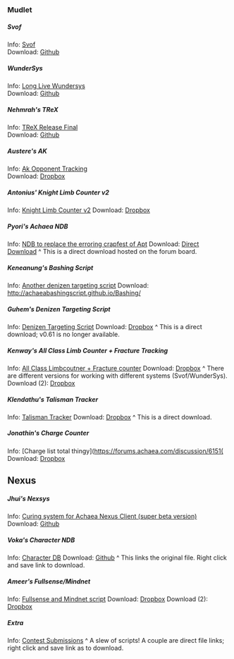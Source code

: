 # 

### Mudlet  

##### Svof
   Info: [Svof](https://forums.achaea.com/discussion/3976)  
   Download: [Github](https://github.com/svof/svof/archive/in-client-svof.zip)  

##### WunderSys
   Info: [Long Live Wundersys](https://forums.achaea.com/discussion/4930)  
   Download: [Github](https://github.com/tynil/WunderSys/releases)  

##### Nehmrah's TReX
   Info: [TReX Release Final](https://forums.achaea.com/discussion/5648)  
   Download: [Github](https://github.com/shanesrasmussen/TReX-/releases)  

##### Austere's AK
   Info: [Ak Opponent Tracking](https://forums.achaea.com/discussion/3314)  
   Download: [Dropbox](https://www.dropbox.com/sh/m6dnd61o8ncc5oe/AAAmY0FPLzuIDaYKDH0WVHsEa?dl=0)  
   
#####  Antonius' Knight Limb Counter v2
Info: [Knight Limb Counter v2](https://forums.achaea.com/discussion/4480)
Download: [Dropbox](https://www.dropbox.com/s/ozo2z11kopf8xqv/Antonius%20Targetting.mpackage.zip?dl=0)
#####  Pyori's Achaea NDB
Info: [NDB to replace the erroring crapfest of Apt](https://forums.achaea.com/discussion/6856)
Download: [Direct Download](https://us.v-cdn.net/5019940/uploads/editor/c7/rkqx0er5pvjp.zip)
^ This is a direct download hosted on the forum board.
#####  Keneanung's Bashing Script
Info: [Another denizen targeting script](https://forums.achaea.com/discussion/1533)
Download: http://achaeabashingscript.github.io/Bashing/
#####  Guhem's Denizen Targeting Script
Info: [Denizen Targeting Script](https://forums.achaea.com/discussion/1501)
Download: [Dropbox](http://dl.dropboxusercontent.com/s/zga0ik6rg8cv7uw/Huntingv0.6.xml?dl=1)
^ This is a direct download; v0.61 is no longer available.
##### Kenway's All Class Limb Counter + Fracture Tracking
Info: [All Class Limbcoutner + Fracture counter](https://forums.achaea.com/discussion/3114)
Download: [Dropbox](https://www.dropbox.com/s/4mm3lsw5edbfhrf/KSLC%203-29-17.zip?dl=0)
^ There are different versions for working with different systems (Svof/WunderSys).
Download (2): [Dropbox](https://www.dropbox.com/s/x2qkze4k4i9dl7q/Aff%20Relapsing.zip?dl=0)
##### Klendathu's Talisman Tracker
Info: [Talisman Tracker](https://forums.achaea.com/discussion/2855)
Download: [Dropbox](https://www.dropbox.com/s/1v3t2ulv4bqdr85/talitracker.xml?dl=1)
^ This is a direct download.
##### Jonathin's Charge Counter
Info: [Charge list total thingy](https://forums.achaea.com/discussion/6151(
Download: [Dropbox](https://www.dropbox.com/s/3jweb84ytodb3c9/chargeList.zip?dl=0)
## Nexus
##### Jhui's Nexsys
Info: [Curing system for Achaea Nexus Client (super beta version)](https://forums.achaea.com/discussion/5020)
Download: [Github](https://github.com/jhuiAchaea/Nexsys)
##### Voka's Character NDB
Info: [Character DB](https://forums.achaea.com/discussion/6527)
Download: [Github](https://raw.githubusercontent.com/poormuffin/vsys/master/Character%20DB.nxs)
^ This links the original file. Right click and save link to download.
##### Ameer's Fullsense/Mindnet
Info: [Fullsense and Mindnet script](https://forums.achaea.com/discussion/6205)
Download: [Dropbox](https://www.dropbox.com/s/vm445c3h7jdl7tp/Reflex%20Package%20Fullsense%202018-1-30.nxs?dl=0)
Download (2): [Dropbox](https://www.dropbox.com/s/hptxhyc4b4tonv8/Reflex%20Package%20Mindnet%202018-1-30.nxs?dl=0)
##### Extra
Info: [Contest Submissions](https://forums.achaea.com/discussion/6062)
^ A slew of scripts! A couple are direct file links; right click and save link as to download.
